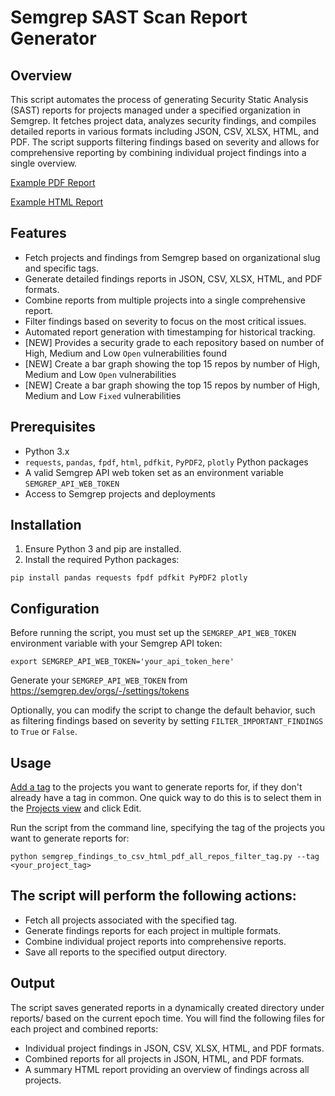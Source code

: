 # Semgrep SAST Scan Report Generator

## Overview

This script automates the process of generating Security Static Analysis (SAST) reports for projects managed under a specified organization in Semgrep. It fetches project data, analyzes security findings, and compiles detailed reports in various formats including JSON, CSV, XLSX, HTML, and PDF. The script supports filtering findings based on severity and allows for comprehensive reporting by combining individual project findings into a single overview.

[Example PDF Report](https://github.com/r2c-CSE/semgrep_findings_to_csv_html_pdf_all_repos_filter_tag/blob/FR-security_grades_bar_graphs/reports/1709112459/combined_output_portfolio-B.pdf)

[Example HTML Report](https://github.com/r2c-CSE/semgrep_findings_to_csv_html_pdf_all_repos_filter_tag/blob/FR-security_grades_bar_graphs/reports/1709112459/combined_output_portfolio-B.html)

## Features

- Fetch projects and findings from Semgrep based on organizational slug and specific tags.
- Generate detailed findings reports in JSON, CSV, XLSX, HTML, and PDF formats.
- Combine reports from multiple projects into a single comprehensive report.
- Filter findings based on severity to focus on the most critical issues.
- Automated report generation with timestamping for historical tracking.
- [NEW] Provides a security grade to each repository based on number of High, Medium and Low `Open` vulnerabilities found
- [NEW] Create a bar graph showing the top 15 repos by number of High, Medium and Low `Open` vulnerabilities 
- [NEW] Create a bar graph showing the top 15 repos by number of High, Medium and Low `Fixed` vulnerabilities

## Prerequisites

- Python 3.x
- `requests`, `pandas`, `fpdf`, `html`, `pdfkit`, `PyPDF2`, `plotly` Python packages
- A valid Semgrep API web token set as an environment variable `SEMGREP_API_WEB_TOKEN`
- Access to Semgrep projects and deployments

## Installation

1. Ensure Python 3 and pip are installed.
2. Install the required Python packages:

`pip install pandas requests fpdf pdfkit PyPDF2 plotly`


## Configuration
Before running the script, you must set up the `SEMGREP_API_WEB_TOKEN` environment variable with your Semgrep API token:

`export SEMGREP_API_WEB_TOKEN='your_api_token_here'`

Generate your `SEMGREP_API_WEB_TOKEN` from https://semgrep.dev/orgs/-/settings/tokens 

Optionally, you can modify the script to change the default behavior, such as filtering findings based on severity by setting `FILTER_IMPORTANT_FINDINGS` to `True` or `False`.

## Usage
[Add a tag](https://semgrep.dev/docs/semgrep-appsec-platform/tags) to the projects you want to generate reports for, if they don't already have a tag in common. One quick way to do this is to select them in the [Projects view](https://semgrep.dev/orgs/-/projects) and click Edit.

Run the script from the command line, specifying the tag of the projects you want to generate reports for:

`python semgrep_findings_to_csv_html_pdf_all_repos_filter_tag.py --tag <your_project_tag>`

## The script will perform the following actions:

* Fetch all projects associated with the specified tag.
* Generate findings reports for each project in multiple formats.
* Combine individual project reports into comprehensive reports.
* Save all reports to the specified output directory.

## Output
The script saves generated reports in a dynamically created directory under reports/ based on the current epoch time. You will find the following files for each project and combined reports:
* Individual project findings in JSON, CSV, XLSX, HTML, and PDF formats.
* Combined reports for all projects in JSON, HTML, and PDF formats.
* A summary HTML report providing an overview of findings across all projects.

